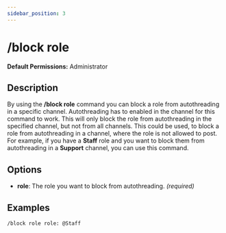 ```yaml
---
sidebar_position: 3
---
```


# /block role

**Default Permissions:** Administrator
## Description
By using the **/block role** command you can block a role from autothreading in a specific channel. Autothreading has to enabled in the channel for this command to work. This will only block the role from autothreading in the specified channel, but not from all channels. This could be used, to block a role from autothreading in a channel, where the role is not allowed to post. For example, if you have a **Staff** role and you want to block them from autothreading in a **Support** channel, you can use this command.
## Options
- **role**: The role you want to block from autothreading. *(required)*

## Examples
```bash
/block role role: @Staff
```